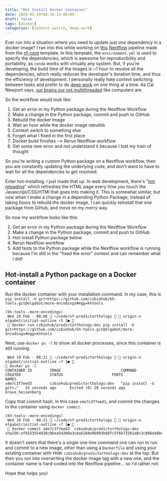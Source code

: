 ```yaml
---
title: "Hot Install Docker Container"
date: 2020-02-19T08:36:13-08:00
draft: false
tags: [docker]
categories: [context-switch, deep-work]
---
```


Ever run into a situation where you need to update just *one* dependency in a docker image? I ran into this while working on [this](https://github.com/czbiohub/nf-predictorthologs) [Nextflow](http://nextflow.io/) pipeline made from the [nf-core](https://nf-co.re/) template. In this template, the `environment.yml` is used to specify the dependencies, which is awesome for reproducibility and portability, as `conda` works with virtually any system. But, if you're developing, the build time of the images is ~1 hour to resolve all the dependencies, which really reduces the developer's iteration time, and thus the efficiency of development. I personally really hate context switching between tasks and prefer to do [deep work](https://olgabotvinnik.com/blog/time-is-citations/) on one thing at a time. As Cal Newport says, [our brains our not multithreaded](https://www.calnewport.com/blog/2019/09/10/our-brains-are-not-multi-threaded/) like computers are.

So the workflow would look like:

1. Get an error in my Python package during the Nextflow Workflow
1. Make a change in the Python package, commit and push to GitHub
1. Rebuild the docker image
1. Wait an hour while the docker image rebuilds
1. Context switch to something else
1. Forget what I fixed in the first place
1. Docker build finishes --> Rerun Nextflow workflow
1. Get some new error and not understand it because I lost my train of thought


So you're writing a custom Python package on a Nextflow workflow, then you are constantly updating the underlying code, and don't want to have to wait for all the dependencies to get resolved.


Enter hot-installing. I just made that up. In web development, there's "[hot reloading](https://facebook.github.io/react-native/blog/2016/03/24/introducing-hot-reloading.html)" which refreshes the HTML page every time you touch the Javascript/CSS/HTMl that goes into making it. This is somewhat similar, but now when I make a change in a depending Python Package, instead of taking hours to rebuild the docker image, I can quickly reinstall that one package from GiHub, and move on my merry way.


So now my workflow looks like this:

1. Get an error in my Python package during the Nextflow Workflow
2. Make a change in the Python package, commit and push to GitHub
3. Hot-install Python package below
4. Rerun Nextflow workflow
5. Add tests to the Python package while the Nextflow workflow is running because I'm still in the "fixed the error" context and can remember what I did!

## Hot-install a Python package on a Docker container
Run the docker container with your installation command. In my case, this is `pip install -U git+https://github.com/czbiohub/kh-tools.git@olgabot/more-encodings#egg=khtools`

```
(kh-tools--more-encodings)
 Wed 19 Feb - 08:08  ~/code/nf-predictorthologs   origin ☊ olgabot/initial-outline ↑5 3● 
  docker run czbiohub/predictorthologs:dev pip install -U git+https://github.com/czbiohub/kh-tools.git@olgabot/more-encodings#egg=khtools
```

Next, use `docker ps -l` to show all docker processes, since this container is still running.

```
 Wed 19 Feb - 08:21  ~/code/nf-predictorthologs   origin ☊ olgabot/initial-outline ↑7 1● 
 docker ps -l                                                                                                       CONTAINER ID        IMAGE                           COMMAND                  CREATED             STATUS                      PORTS               NAMES
a4e7c3f7eed3        czbiohub/predictorthologs:dev   "pip install -U git+…"   33 seconds ago      Exited (0) 28 seconds ago                       brave_heisenberg
```

Copy that commit hash, in this case `a4e7c3f7eed3`, and commit the changes to the container using `docker commit`.

```
(kh-tools--more-encodings)
 Wed 19 Feb - 08:21  ~/code/nf-predictorthologs   origin ☊ olgabot/initial-outline ↑7 1● 
  docker commit a4e7c3f7eed3  czbiohub/predictorthologs:dev
sha256:af9153554838c8bea54260a3c8ab284e9b093b687c5f6b732b1a8c3c866da8b8
```

It doesn't seem that there's a single one-line command one can run to run and commit to a new image, other than using a `Dockerfile` and using your existing container with `FROM czbiohub/predictorthologs:dev` at the top. But then you run into overwriting the docker image tag with a new one, and the container name is hard-coded into the Nextflow pipeline... so I'd rather not.

Hope that helps you!
